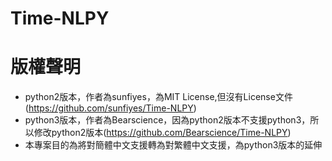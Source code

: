 # Time-NLPY

# 版權聲明
- python2版本，作者為sunfiyes，為MIT License,但沒有License文件(https://github.com/sunfiyes/Time-NLPY)
- python3版本，作者為Bearscience，因為python2版本不支援python3，所以修改python2版本(https://github.com/Bearscience/Time-NLPY)
- 本專案目的為將對簡體中文支援轉為對繁體中文支援，為python3版本的延伸
